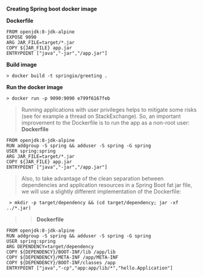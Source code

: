 **Creating Spring boot docker image**

**Dockerfile**
```aidl
FROM openjdk:8-jdk-alpine
EXPOSE 9090
ARG JAR_FILE=target/*.jar
COPY ${JAR_FILE} app.jar
ENTRYPOINT ["java","-jar","/app.jar"]
```
**Build image**
````aidl
> docker build -t springio/greeting .
````
**Run the docker image**
```aidl
> docker run -p 9090:9090 e799f6167feb

```
>Running applications with user privileges helps to mitigate some risks (see for example a thread on StackExchange). So, an important improvement to the Dockerfile is to run the app as a non-root user:
>**Dockerfile**
```aidl
FROM openjdk:8-jdk-alpine
RUN addgroup -S spring && adduser -S spring -G spring
USER spring:spring
ARG JAR_FILE=target/*.jar
COPY ${JAR_FILE} app.jar
ENTRYPOINT ["java","-jar","/app.jar"]
```
>Also, to take advantage of the clean separation between dependencies and application resources in a Spring Boot fat jar file, we will use a slightly different implementation of the Dockerfile:
```aidl
 > mkdir -p target/dependency && (cd target/dependency; jar -xf ../*.jar)

```
>>**Dockerfile**
```aidl
FROM openjdk:8-jdk-alpine
RUN addgroup -S spring && adduser -S spring -G spring
USER spring:spring
ARG DEPENDENCY=target/dependency
COPY ${DEPENDENCY}/BOOT-INF/lib /app/lib
COPY ${DEPENDENCY}/META-INF /app/META-INF
COPY ${DEPENDENCY}/BOOT-INF/classes /app
ENTRYPOINT ["java","-cp","app:app/lib/*","hello.Application"]
```






